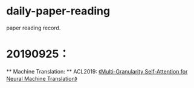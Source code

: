 # daily-paper-reading
 paper reading record.

# 20190925：
** Machine Translation: ** 
  <tab>ACL2019:
  <tab>[《Multi-Granularity Self-Attention for Neural Machine Translation》](https://arxiv.org/pdf/1909.02222)

